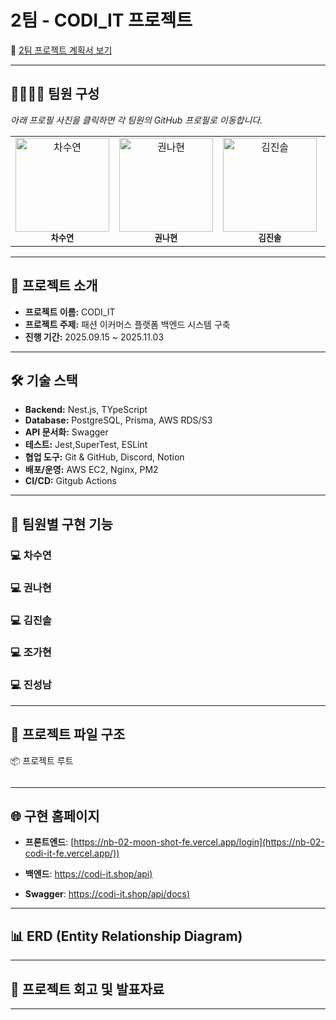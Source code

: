#  2팀 - CODI_IT 프로젝트

📄 [2팀 프로젝트 계획서 보기](https://www.notion.so/2-26f02c9656f581a2b5ebcc7f12204fcb)

---

## 👨‍👩‍👧‍👦 팀원 구성
*아래 프로필 사진을 클릭하면 각 팀원의 GitHub 프로필로 이동합니다.*
<table>
  <tr>
    <td align="center">
      <a href="https://github.com/chya-chya">
        <img src="https://avatars.githubusercontent.com/u/112245738?v=4" width="150px;" alt="차수연"/>
      </a><br />
      <sub><b>차수연</b></sub>
    </td>
    <td align="center">
      <a href="https://github.com/kwonnahyun0125">
        <img src="https://avatars.githubusercontent.com/u/207654272?v=4" width="150px;" alt="권나현"/>
      </a><br />
      <sub><b>권나현</b></sub>
    </td>
    <td align="center">
      <a href="https://github.com/JINSOLdev">
        <img src="https://avatars.githubusercontent.com/u/130561876?v=4" width="150px;" alt="김진솔"/>
      </a><br />
      <sub><b>김진솔</b></sub>
    </td>
    <td align="center">
      <a href="https://github.com/jrkgus413">
        <img src="https://avatars.githubusercontent.com/u/122591484?v=4" width="150px;" alt="조가현"/>
      </a><br />
      <sub><b>조가현</b></sub>
    </td>
    <td align="center">
      <a href="https://github.com/jinseongnam">
        <img src="https://avatars.githubusercontent.com/u/208552129?v=4" width="150px;" alt="진성남"/>
      </a><br />
      <sub><b>진성남</b></sub>
  </tr>
</table>

---

## 📌 프로젝트 소개

- **프로젝트 이름:** CODI_IT 
- **프로젝트 주제:** 패션 이커머스 플랫폼 백엔드 시스템 구축  
- **진행 기간:** 2025.09.15 ~ 2025.11.03  

---

## 🛠️ 기술 스택

- **Backend:** Nest.js, TYpeScript  
- **Database:** PostgreSQL, Prisma, AWS RDS/S3
- **API 문서화:** Swagger
- **테스트:** Jest,SuperTest, ESLint
- **협업 도구:** Git & GitHub, Discord, Notion
- **배포/운영:** AWS EC2, Nginx, PM2
- **CI/CD:** Gitgub Actions

---

## 🧩 팀원별 구현 기능

### 💻 차수연

### 💻 권나현

### 💻 김진솔

### 💻 조가현

### 💻 진성남


---

## 📁 프로젝트 파일 구조
📦 프로젝트 루트
```

```

---

## 🌐 구현 홈페이지

- **프론트엔드**: [https://nb-02-moon-shot-fe.vercel.app/login](https://nb-02-codi-it-fe.vercel.app/))

- **백엔드**: [https://codi-it.shop/api)](https://codi-it.shop/api)

- **Swagger**: [https://codi-it.shop/api/docs)](https://codi-it.shop/api/docs)

---

## 📊 ERD (Entity Relationship Diagram)



---

## 🧠 프로젝트 회고 및 발표자료


---
